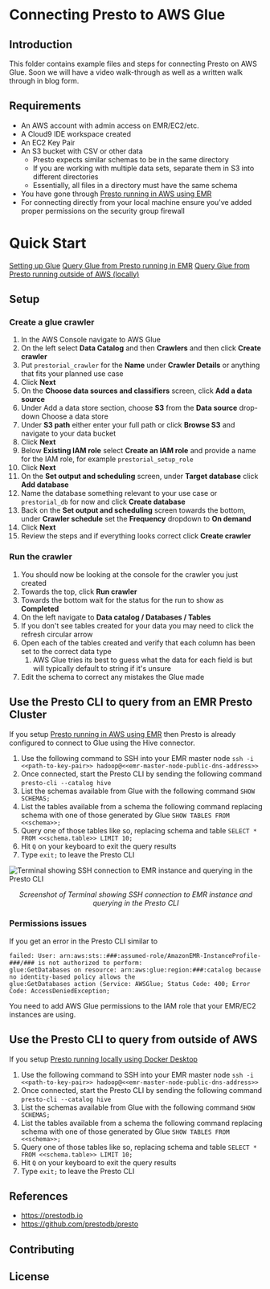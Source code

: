 # Connecting Presto to AWS Glue

## Introduction

This folder contains example files and steps for connecting Presto on AWS Glue.
Soon we will have a video walk-through as well as a written walk through in blog form.

## Requirements

- An AWS account with admin access on EMR/EC2/etc.
- A Cloud9 IDE workspace created
- An EC2 Key Pair
- An S3 bucket with CSV or other data
  - Presto expects similar schemas to be in the same directory
  - If you are working with multiple data sets, separate them in S3 into different directories
  - Essentially, all files in a directory must have the same schema
- You have gone through [Presto running in AWS using EMR](https://github.com/prestodb/prestorials/tree/main/running%20Presto%20on%20cloud%20services/running%20Presto%20on%20AWS)
- For connecting directly from your local machine ensure you've added proper permissions on the security group firewall

# Quick Start

[Setting up Glue](#setup)
[Query Glue from Presto running in EMR](#Use-the-Presto-CLI-to-query-from-an-EMR-Presto-Cluster)
[Query Glue from Presto running outside of AWS (locally)](#Use-the-Presto-CLI-to-query-from-outside-of-AWS)

## Setup

### Create a glue crawler

1. In the AWS Console navigate to AWS Glue 
2. On the left select **Data Catalog** and then **Crawlers** and then click **Create crawler**
3. Put ```prestorial_crawler``` for the **Name** under **Crawler Details** or anything that fits your planned use case
4. Click **Next**
5. On the **Choose data sources and classifiers** screen, click **Add a data source**
6. Under Add a data store section, choose **S3** from the **Data source** drop-down Choose a data store
7. Under **S3 path** either enter your full path or click **Browse S3** and navigate to your data bucket
8. Click **Next**
9. Below **Existing IAM role** select **Create an IAM role** and provide a name for the IAM role, for example ```prestorial_setup_role```
10. Click **Next**
11. On the **Set output and scheduling** screen, under **Target database** click **Add database**
12. Name the database something relevant to your use case or ```prestorial_db``` for now and click **Create database**
13. Back on the **Set output and scheduling** screen towards the bottom, under **Crawler schedule** set the **Frequency** dropdown to **On demand**
14. Click **Next**
15. Review the steps and if everything looks correct click **Create crawler**

### Run the crawler

1. You should now be looking at the console for the crawler you just created
2. Towards the top, click **Run crawler**
3. Towards the bottom wait for the status for the run to show as **Completed**
4. On the left navigate to **Data catalog / Databases / Tables**
5. If you don't see tables created for your data you may need to click the refresh circular arrow
6. Open each of the tables created and verify that each column has been set to the correct data type
   1. AWS Glue tries its best to guess what the data for each field is but will typically default to string if it's unsure
7. Edit the schema to correct any mistakes the Glue made

## Use the Presto CLI to query from an EMR Presto Cluster

If you setup [Presto running in AWS using EMR](https://github.com/prestodb/prestorials/tree/main/running%20Presto%20on%20cloud%20services/running%20Presto%20on%20AWS) then Presto is already configured to connect to Glue using the Hive connector.
1. Use the following command to SSH into your EMR master node
```ssh -i <<path-to-key-pair>> hadoop@<<emr-master-node-public-dns-address>>```
2. Once connected, start the Presto CLI by sending the following command
```presto-cli --catalog hive```
3. List the schemas available from Glue with the following command
```SHOW SCHEMAS;```
4. List the tables available from a schema the following command replacing schema with one of those generated by Glue
```SHOW TABLES FROM <<schema>>;```
5. Query one of those tables like so, replacing schema and table
```SELECT * FROM <<schema.table>> LIMIT 10;```
6. Hit ```Q``` on your keyboard to exit the query results
7. Type ```exit;``` to leave the Presto CLI

![Terminal showing SSH connection to EMR instance and querying in the Presto CLI](./screenshots/example_aws_glue_query.png)
*<p align="center">Screenshot of Terminal showing SSH connection to EMR instance and querying in the Presto CLI</p>*

### Permissions issues

If you get an error in the Presto CLI similar to
```
failed: User: arn:aws:sts::###:assumed-role/AmazonEMR-InstanceProfile-###/### is not authorized to perform: 
glue:GetDatabases on resource: arn:aws:glue:region:###:catalog because no identity-based policy allows the 
glue:GetDatabases action (Service: AWSGlue; Status Code: 400; Error Code: AccessDeniedException;
```
You need to add AWS Glue permissions to the IAM role that your EMR/EC2 instances are using.

## Use the Presto CLI to query from outside of AWS
If you setup [Presto running locally using Docker Desktop](https://github.com/prestodb/prestorials/tree/main/running%20Presto%20on%20cloud%20services/running%20Presto%20on%20AWS)
1. Use the following command to SSH into your EMR master node
   ```ssh -i <<path-to-key-pair>> hadoop@<<emr-master-node-public-dns-address>>```
2. Once connected, start the Presto CLI by sending the following command
   ```presto-cli --catalog hive```
3. List the schemas available from Glue with the following command
   ```SHOW SCHEMAS;```
4. List the tables available from a schema the following command replacing schema with one of those generated by Glue
   ```SHOW TABLES FROM <<schema>>;```
5. Query one of those tables like so, replacing schema and table
   ```SELECT * FROM <<schema.table>> LIMIT 10;```
6. Hit ```Q``` on your keyboard to exit the query results
7. Type ```exit;``` to leave the Presto CLI

## References

- https://prestodb.io
- https://github.com/prestodb/presto

## Contributing

[//]: # (See the [CONTRIBUTING]&#40;CONTRIBUTING.md&#41; file for how to help out.)

## License

